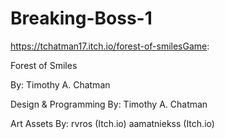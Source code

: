 # Breaking-Boss-1
https://tchatman17.itch.io/forest-of-smilesGame:

Forest of Smiles 

By: Timothy A. Chatman

Design & Programming By:
 Timothy A. Chatman

Art Assets By: 
rvros (Itch.io)
aamatniekss (Itch.io)
